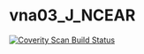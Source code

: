 # vna03_J_NCEAR
<a href="https://scan.coverity.com/projects/wendyzhang1121-vna03_j_ncear">
  <img alt="Coverity Scan Build Status"
       src="https://scan.coverity.com/projects/9643/badge.svg"/>
</a>

